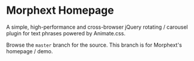 Morphext Homepage
=================

A simple, high-performance and cross-browser jQuery rotating / carousel plugin for text phrases powered by Animate.css.

Browse the `master` branch for the source. This branch is for Morphext's homepage / demo.